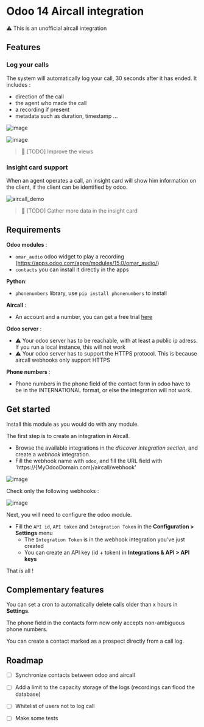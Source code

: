 # Odoo 14 Aircall integration

⚠️ This is an unofficial aircall integration

## Features

### Log your calls

The system will automatically log your call, 30 seconds after it has ended.
It includes :
- direction of the call
- the agent who made the call
- a recording if present
- metadata such as duration, timestamp ...

![image](https://user-images.githubusercontent.com/79719146/158392125-97e2904a-4f76-4196-85cd-8ddfc8ec5c56.png)

![image](https://user-images.githubusercontent.com/79719146/158392638-36f4d90b-c7b4-4ce7-baad-879f4dab2b75.png)

> 🚧 [TODO] Improve the views

### Insight card support

When an agent operates a call, an insight card will show him information on the client, if the client can be identified by odoo.

![aircall_demo](https://user-images.githubusercontent.com/79719146/158408966-c21ee75d-1829-40c8-af3c-4cd198ae0fe1.gif)

> 🚧 [TODO] Gather more data in the insight card

## Requirements

**Odoo modules** :
- `omar_audio` odoo widget to play a recording (https://apps.odoo.com/apps/modules/15.0/omar_audio/)
- `contacts` you can install it directly in the apps

**Python**:
- `phonenumbers` library, use `pip install phonenumbers` to install

**Aircall** :
- An account and a number, you can get a free trial [here](https://aircall.io/fr/signup/)

**Odoo server** :
- ⚠️ Your odoo server has to be reachable, with at least a public ip adress. If you run a local instance, this will not work
- ⚠️ Your odoo server has to support the HTTPS protocol. This is because aircall webhooks only support HTTPS

**Phone numbers** :
- Phone numbers in the phone field of the contact form in odoo have to be in the INTERNATIONAL format, or else the integration will not work.

## Get started

Install this module as you would do with any module.

The first step is to create an integration in Aircall. 
- Browse the available integrations in the *discover integration section*, and create a *webhook* integration.
- Fill the webhook name with `odoo`, and fill the URL field with 'https://{MyOdooDomain.com}/aircall/webhook'

![image](https://user-images.githubusercontent.com/79719146/158419636-2c2253d0-c90f-4242-9b3b-fc43e49927e6.png)

Check only the following webhooks : 

![image](https://user-images.githubusercontent.com/79719146/160614949-48cf5582-916c-4656-85b5-517ceb7b2402.png)

Next, you will need to configure the odoo module.
- Fill the `API id`, `API token` and `Integration Token` in the **Configuration > Settings** menu 
  - The `Integration Token` is in the webhook integration you've just created
  - You can create an API key (id + token) in **Integrations & API > API keys**

That is all !

## Complementary features

You can set a cron to automatically delete calls older than x hours in **Settings**.

The phone field in the contacts form now only accepts non-ambiguous phone numbers.

You can create a contact marked as a prospect directly from a call log.

## Roadmap

- [ ] Synchronize contacts between odoo and aircall
- [ ] Add a limit to the capacity storage of the logs (recordings can flood the database)
- [ ] Whitelist of users not to log call
- [ ] Make some tests












